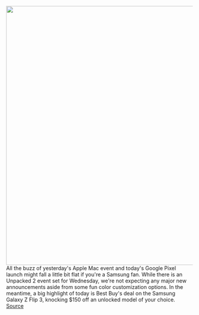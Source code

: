 <img src='https://cdn.vox-cdn.com/thumbor/qjtAeM2BPiEO9CBcx1GyolIQn9I=/0x0:1320x880/1200x800/filters:focal(555x335:765x545)/cdn.vox-cdn.com/uploads/chorus_image/image/70014880/dseifert_4711_samsung_z_flip_3_5.0.jpg' width='700px' /><br/>
All the buzz of yesterday's Apple Mac event and today's Google Pixel launch might fall a little bit flat if you're a Samsung fan. While there is an Unpacked 2 event set for Wednesday, we're not expecting any major new announcements aside from some fun color customization options. In the meantime, a big highlight of today is Best Buy's deal on the Samsung Galaxy Z Flip 3, knocking $150 off an unlocked model of your choice.
<a href='https://www.theverge.com/good-deals/2021/10/19/22733352/samsung-galaxy-z-flip-3-oneplus-9-pro-early-black-friday-deals-msi-gaming-laptop'> Source <a/>